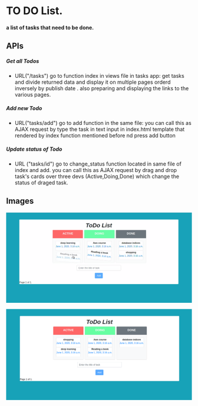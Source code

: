 # TO DO List.
#### a list of tasks that need to be done.
## APIs

##### Get all Todos
- URL("/tasks") go to function index in views file in tasks app:
get tasks and divide returned data and display it on multiple pages orderd inversely by publish date . also preparing and displaying the links to the various pages.
##### Add new Todo
- URL("tasks/add") go to add function in the same file:
you can call this as AJAX request by type the task in text input in index.html template that rendered by index function mentioned before nd press add button
##### Update status of Todo
- URL ("tasks/id") go to change_status function located in same file of index and add.
you can call this as AJAX request by drag and drop task's cards over three devs (Active,Doing,Done) which change the status of draged task.

## Images

![](todo_list/tasks/static/tasks/images/dragAndDrop.png)

![](https://github.com/alaaamr19/to-do-list-by-django/blob/master/todo_list/tasks/static/tasks/images/list.png )

